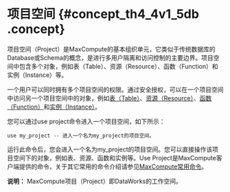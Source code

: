 # 项目空间 {#concept_th4_4v1_5db .concept}

项目空间（Project）是MaxCompute的基本组织单元，它类似于传统数据库的Database或Schema的概念，是进行多用户隔离和访问控制的主要边界。项目空间中包含多个对象，例如表（Table）、资源（Resource）、函数（Function）和实例（Instance）等。

一个用户可以同时拥有多个项目空间的权限。通过安全授权，可以在一个项目空间中访问另一个项目空间中的对象，例如[表（Table）](intl.zh-CN/用户指南/基本概念/表.md)、[资源（Resource）](intl.zh-CN/用户指南/基本概念/资源.md)、[函数（Function）](intl.zh-CN/用户指南/基本概念/函数.md)和[实例（Instance）](intl.zh-CN/用户指南/基本概念/任务实例.md)。

您可以通过use project命令进入一个项目空间，如下所示：

```
use my_project -- 进入一个名为my_project的项目空间。
```

运行此命令后，您会进入一个名为my\_project的项目空间。您可以直接操作该项目空间下的对象，例如表、资源、函数和实例等。Use Project是MaxCompute客户端提供的命令，关于其它常用的命令介绍请参见[MaxCompute常用命令](intl.zh-CN/用户指南/常用命令/常用命令列表.md)。

**说明：** MaxCompute项目（Project）即DataWorks的工作空间。

